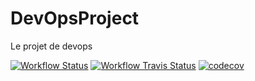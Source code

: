 # DevOpsProject
Le projet de devops


[![Workflow Status](https://img.shields.io/github/workflow/status/haskaris/DevOpsProject/CI)](https://shields.io/)
[![Workflow Travis Status](https://img.shields.io/travis/com/haskaris/DevOpsProject/MathisCode)](https://travis-ci.com/github/haskaris/MathisCode)
[![codecov](https://codecov.io/gh/haskaris/DevOpsProject/branch/MathisCode/graph/badge.svg?token=60M0FA5AUW)](https://app.codecov.io/gh/haskaris/DevOpsProject/branch/MathisCode)

